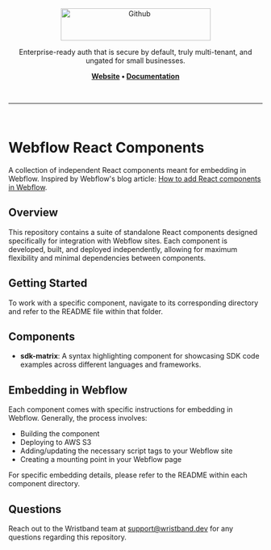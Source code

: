 <div align="center">
  <a href="https://wristband.dev">
    <picture>
      <img src="https://assets.wristband.dev/images/email_branding_logo_v1.png" alt="Github" width="297" height="64">
    </picture>
  </a>
  <p align="center">
    Enterprise-ready auth that is secure by default, truly multi-tenant, and ungated for small businesses.
  </p>
  <p align="center">
    <b>
      <a href="https://wristband.dev">Website</a> •
      <a href="https://docs.wristband.dev">Documentation</a>
    </b>
  </p>
</div>

<br/>

---

<br/>

# Webflow React Components

A collection of independent React components meant for embedding in Webflow. Inspired by Webflow's blog article: [How to add React components in Webflow](https://webflow.com/blog/react-components-in-webflow).

## Overview

This repository contains a suite of standalone React components designed specifically for integration with Webflow sites. Each component is developed, built, and deployed independently, allowing for maximum flexibility and minimal dependencies between components.

## Getting Started

To work with a specific component, navigate to its corresponding directory and refer to the README file within that folder.

## Components

- **sdk-matrix**: A syntax highlighting component for showcasing SDK code examples across different languages and frameworks.

## Embedding in Webflow

Each component comes with specific instructions for embedding in Webflow. Generally, the process involves:

- Building the component
- Deploying to AWS S3
- Adding/updating the necessary script tags to your Webflow site
- Creating a mounting point in your Webflow page

For specific embedding details, please refer to the README within each component directory.

## Questions

Reach out to the Wristband team at <support@wristband.dev> for any questions regarding this repository.

<br/>
